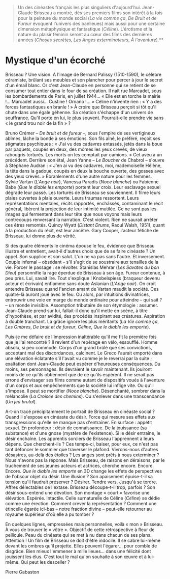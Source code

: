 > Un des cinéastes français les plus singuliers d'aujourd'hui. Jean-Claude Brisseau a montré, dès ses premiers films son intérêt à la fois pour la peinture du monde social (_La vie comme ça_, _De Bruit et de Fureur_ évoquent l'univers des banlieues) mais aussi pour une certaine dimension métaphysique et fantastique (_Céline_). L'érotisme et la nature du plaisir féminin seront au cœur des films des dernières années (_Choses secrètes_, _Les Anges exterminateurs_, _À l'aventure_).\*\*

# Mystique d'un écorché

Brisseau ? Une vision. À l'image de Bernard Palissy (1510-1590), le célèbre céramiste, brûlant ses meubles et son plancher pour percer à jour le secret d'un émail blanc. Or c'est Jean-Claude en personne qui se retient de se consumer tout entier dans le four de sa création. Il naît rue Marcadet, sous les bombardements de Paris, en juillet 1944... « Elle est en torche la mairie !... Marcadet aussi... Custine ! Ornano !... » Céline n'invente rien : « Y a des forces fantastiques en branle ! » À croire que Brisseau perçoit si tôt qu'il chute dans une égale géhenne. Sa création s'échappe d'un univers de souffrance. Qu'il porte en lui, le plus souvent. Pourrait-elle prendre vie sans « le grand trou noir de la fin » ?

Bruno Crémer – _De bruit et de fureur_ –, sous l'empire de ses vertigineux abîmes, lâche la bonde à ses émotions. Son fils aîné, le préféré, reçoit ses stigmates psychiques : « J'ai vu des cadavres entassés, jetés dans la boue par paquets, coupés en deux, des mômes les yeux crevés, de vieux rabougris torturés. Les morts on les comptait par camions. » Cet aveu a un précédent. Derrière son étal, Jean Yanne – _Le Boucher_ de Chabrol – s'ouvre à Stéphane Audran : « J'en ai vu des cadavres, moi, mademoiselle Hélène, la tête dans la gadoue, coupés en deux la bouche ouverte, des gosses avec des yeux crevés. » Ébranlements d'une autre nature pour les femmes. Sylvie Vartan (_L'Ange noir_), Vanessa Paradis (_Noce blanche_) ou Fabienne Babe (_Que le diable les emporte_) portent leur croix. Leur esclavage sexuel dégrade leur passé. Les torturés de Brisseau se souviennent. Il filme leurs plaies ouvertes à plaie ouverte. Leurs traumas ressortent. Leurs représentations mentales, récits rapportés, enchâssés, contaminant le récit général, libèrent la projection de leur intimité mutilée. Ce ne sont pas les images qui fermentent dans leur tête que nous voyons mais leurs contrecoups renversant la narration. C'est violent. Rien ne saurait arrêter ces êtres remontés. Quincy Wyatt (_Distant Drums_, Raoul Walsh, 1951), quant à la production du récit, est leur ancêtre. Gary Cooper, l'acteur fétiche de Brisseau, lui donne plus de vérité.

Si des quatre éléments le cinéma épouse le feu, évidence que Brisseau illustre et entretient, avait-il d'autres choix que de se faire cinéaste ? Un appel. Son supplice et son salut. L'un ne va pas sans l'autre. Et inversement. Couple infernal – obsédant – s'il s'agit de se soustraire aux tenailles de la vie. Forcer le passage : se révolter. Stanislas Mehrar (_Les Savates du bon Dieu_) personnifie la rage éperdue de Brisseau à son âge. Fureur contenue, à peu près. Lui, savait lire. Tout s'explique ! Knobelspiess (braqueur devenu acteur et écrivain) enflamme sans doute Aslanian (_L'Ange noir_). On croit entendre Brisseau quand l'ancien amant de Vartan maudit la société. Ces quatre-là auront joué avec le feu. Ou alors, par intuitions divinatrices, entrouvrir une voie en marge du monde ordinaire pour atteindre – qui sait ? – un monde invisible. Assomption tributaire de son étymologie : assumer. Jean-Claude prend sur lui, fallait-il donc qu'il mette en scène, à titre d'hypothèse, et par avidité, des procédés inspirant ses créatures. Aspiration à double tranchant. La grâce ignore les plus méritants (_La Vie comme ça_, _Les Ombres_, _De bruit et de fureur_, _Céline_, _Que le diable les emporte_).

Puis-je me défaire de l'impression inaltérable qu'il me fit la première fois que je l'ai rencontré ? Il revient d'un repérage en vélo, essoufflé. Homme absolu, si peu commode. Corps d'un grand brûlé que ses convictions, acceptant mal des discordances, calcinent. Le Greco l'aurait emporté dans une élévation éclatante s'il l'avait vu comme je le reverrai par la suite ; exaltation dont Jean-Claude peut espérer d'heureuses conséquences. Du moins, ses personnages. Ils devraient le savoir maintenant. Ils jouiront moins de ce qu'ils obtiennent que de ce qu'ils espèrent. Il ne serait pas erroné d'envisager ses films comme autant de dispositifs voués à l'aventure d'un corps et aux empêchements que la société lui inflige vite. Ou qu'il s'impose. Il peut se mortifier (_Noce blanche_). Désenchanté, sombrer dans la mélancolie (_La Croisée des chemins_). Ou s'enlever dans une transcendance (_Un jeu brutal_).

A-t-on tracé précipitamment le portrait de Brisseau en cinéaste social ? Quand il s'expose en cinéaste du désir. Force qui mesure ses effets aux transgressions qu'elle ne manque pas d'entraîner. En surface : appétit sexuel. En profondeur : désir de connaissance. De la jouissance (sa substance) et d'une gnose (mystère de l'existence). Si le désir entraîne, le désir enchaîne. Les apprentis sorciers de Brisseau l'apprennent à leurs dépens. Que cherchent-ils ? Ces temps-ci, baiser, pour eux, ce n'est pas tant défoncer le sommier que traverser le plafond. Vivrons-nous d'autres désastres, au-delà des étoiles ? Les anges sont prêts à nous exterminer ? Nous n'avons pas la réponse. Mais Brisseau, de raisons en déraisons, par le truchement de ses jeunes acteurs et actrices, cherche encore. Encore. Encore. _Que le diable les emporte_ en 3D change les effets de perspectives de l'obscur objet du désir. Une illusion ? Son apaisement épuise-t-il sa tension qu'il faudrait préserver ? Désirer. Tendre vers. Jusqu'à se tordre. Affres délectables de l'extase. Brisseau découpe-t-il trop, parfois ? Son désir sous-entend une dévotion. Son montage « court » favorise une élévation. Espérée. Intactile. Celle surnaturelle de Céline (_Céline_) se dédie comme une érection. Comment crever la représentation ? Comment une étincelle égarée ici-bas – notre fraction divine – peut-elle retourner au royaume supérieur d'où elle a pu tomber ?

En quelques lignes, empressées mais personnelles, voilà « mon » Brisseau. À vous de trouver le « vôtre ». Objectif de cette rétrospective à fleur de pellicule. Peau du cinéaste qui se met à nu dans chacun de ses plans. Attention ! Un film de Brisseau se doit d'être indocile. Il se cabre lui-même devant les ombres qu'il projette. Elles peuvent l'égarer... pour comble de disgrâce. Bien mieux l'emmener à mille lieues... dans une félicité dont jouissent les élus. C'est tout le mal qu'on souhaite à son œuvre et à lui-même. Qui peut les desceller ?

Pierre Gabaston
